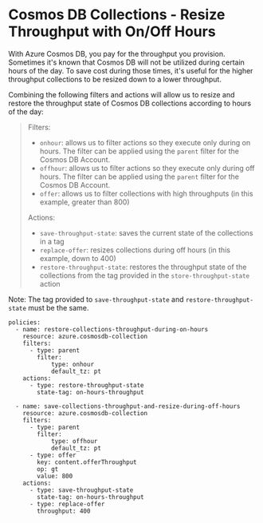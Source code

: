 Cosmos DB Collections - Resize Throughput with On/Off Hours
===========================================================

With Azure Cosmos DB, you pay for the throughput you provision.
Sometimes it\'s known that Cosmos DB will not be utilized during certain
hours of the day. To save cost during those times, it\'s useful for the
higher throughput collections to be resized down to a lower throughput.

Combining the following filters and actions will allow us to resize and
restore the throughput state of Cosmos DB collections according to hours
of the day:

> Filters:
>
> -   `onhour`: allows us to filter actions so they execute only during
>     on hours. The filter can be applied using the `parent` filter for
>     the Cosmos DB Account.
> -   `offhour`: allows us to filter actions so they execute only during
>     off hours. The filter can be applied using the `parent` filter for
>     the Cosmos DB Account.
> -   `offer`: allows us to filter collections with high throughputs (in
>     this example, greater than 800)
>
> Actions:
>
> -   `save-throughput-state`: saves the current state of the
>     collections in a tag
> -   `replace-offer`: resizes collections during off hours (in this
>     example, down to 400)
> -   `restore-throughput-state`: restores the throughput state of the
>     collections from the tag provided in the `store-throughput-state`
>     action

Note: The tag provided to `save-throughput-state` and
`restore-throughput-state` must be the same.

``` {.yaml}
policies:
  - name: restore-collections-throughput-during-on-hours
    resource: azure.cosmosdb-collection
    filters:
      - type: parent
        filter:
            type: onhour
            default_tz: pt
    actions:
      - type: restore-throughput-state
        state-tag: on-hours-throughput

  - name: save-collections-throughput-and-resize-during-off-hours
    resource: azure.cosmosdb-collection
    filters:
      - type: parent
        filter:
            type: offhour
            default_tz: pt
      - type: offer
        key: content.offerThroughput
        op: gt
        value: 800
    actions:
      - type: save-throughput-state
        state-tag: on-hours-throughput
      - type: replace-offer
        throughput: 400
```
